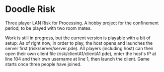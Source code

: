 # Doodle Risk 
Three player LAN Risk for Processing.
A hobby project for the confinement period, to be played with two room mates. 

Work is still in progress, but the current version is playable with a bit of setup:
As of right now, in order to play, the host opens and launches the server first (risk/server/server.pde). All players (including host) can then open their own  client file (risk/clientA1/clientA1.pde), enter the host's IP at line 104 and their own username at line 1, then launch the client. Game starts once three people have joined. 
